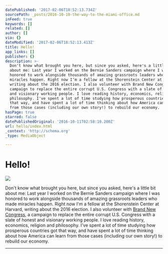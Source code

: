 ```yaml
---
datePublished: '2017-02-06T18:52:13.734Z'
sourcePath: _posts/2016-10-10-the-way-to-the-miami-office.md
inFeed: true
keywords: []
related: []
author: []
via: {}
dateModified: '2017-02-06T18:52:13.413Z'
title: Hello!
app_links: []
publisher: {}
description: >-
  Don't know what brought you here, but since you asked, here's a little bit
  about me: Last year I worked on the Bernie Sanders campaign where I was
  honored to work alongside thousands of amazing grassroots leaders who made
  miracles happen. Right now I’m a fellow at the Shorenstein Center at Harvard,
  writing about the 2016 election. I also volunteer with Brand New Congress, a
  campaign to replace the entire corrupt U.S. Congress with a slate of honest
  and visionary working people. I love reading history, economics, religion and
  philosophy. I've spent a lot of time studying how prosperous countries got
  that way, and have spent a lot of time thinking about how America can learn
  from those cases (including our own story!) to rebuild our economy.
hasPage: true
starred: false
datePublishedOriginal: '2016-10-11T02:58:10.200Z'
url: hello/index.html
_context: 'http://schema.org'
_type: MediaObject

---
```

# Hello!
![](https://the-grid-user-content.s3-us-west-2.amazonaws.com/4a278080-5e40-444c-9f53-258ee5442e84.jpg)

Don't know what brought you here, but since you asked, here's a little bit about me: Last year I worked on the Bernie Sanders campaign where I was honored to work alongside thousands of amazing grassroots leaders who made miracles happen. Right now I'm a fellow at the Shorenstein Center at Harvard, writing about the 2016 election. I also volunteer with [Brand New Congress][0], a campaign to replace the entire corrupt U.S. Congress with a slate of honest and visionary working people. I love reading history, economics, religion and philosophy. I've spent a lot of time studying how prosperous countries got that way, and have spent a lot of time thinking about how America can learn from those cases (including our own story!) to rebuild our economy.

---



[0]: http://BrandNewCongress.org/ "Brand New Congress"
